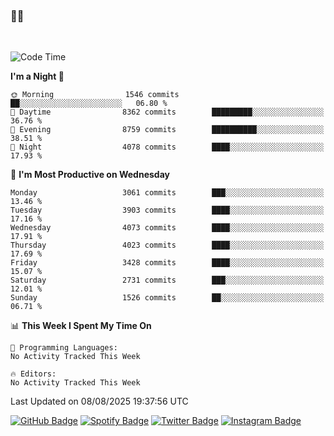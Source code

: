 ### 🤙🍺

<!-- <a href="https://github-readme-stats.vercel.app/api?username=hzak2xx&count_private=true&show_icons=true&theme=dracula">
  <img align="center" src="https://github-readme-stats.vercel.app/api?username=hzak2xx&count_private=true&show_icons=true&theme=dracula" />
</a>
</br> -->
</br>

<!--START_SECTION:waka-->
![Code Time](http://img.shields.io/badge/Code%20Time-4%2C209%20hrs%2040%20mins-blue)

**I'm a Night 🦉** 

```text
🌞 Morning                1546 commits        ██░░░░░░░░░░░░░░░░░░░░░░░   06.80 % 
🌆 Daytime                8362 commits        █████████░░░░░░░░░░░░░░░░   36.76 % 
🌃 Evening                8759 commits        ██████████░░░░░░░░░░░░░░░   38.51 % 
🌙 Night                  4078 commits        ████░░░░░░░░░░░░░░░░░░░░░   17.93 % 
```
📅 **I'm Most Productive on Wednesday** 

```text
Monday                   3061 commits        ███░░░░░░░░░░░░░░░░░░░░░░   13.46 % 
Tuesday                  3903 commits        ████░░░░░░░░░░░░░░░░░░░░░   17.16 % 
Wednesday                4073 commits        ████░░░░░░░░░░░░░░░░░░░░░   17.91 % 
Thursday                 4023 commits        ████░░░░░░░░░░░░░░░░░░░░░   17.69 % 
Friday                   3428 commits        ████░░░░░░░░░░░░░░░░░░░░░   15.07 % 
Saturday                 2731 commits        ███░░░░░░░░░░░░░░░░░░░░░░   12.01 % 
Sunday                   1526 commits        ██░░░░░░░░░░░░░░░░░░░░░░░   06.71 % 
```


📊 **This Week I Spent My Time On** 

```text
💬 Programming Languages: 
No Activity Tracked This Week

🔥 Editors: 
No Activity Tracked This Week
```


 Last Updated on 08/08/2025 19:37:56 UTC
<!--END_SECTION:waka-->

[![GitHub Badge](https://img.shields.io/badge/GitHub-100000?style=for-the-badge&logo=github&logoColor=white)](https://github.com/hzak2xx)
[![Spotify Badge](https://img.shields.io/badge/Spotify-1ED760?&style=for-the-badge&logo=spotify&logoColor=white)](https://open.spotify.com/user/uf90s6sbbh75a1mt44clkhkvf)
[![Twitter Badge](https://img.shields.io/badge/Twitter-1DA1F2?style=for-the-badge&logo=twitter&logoColor=white)](https://twitter.com/hzak2xx)
[![Instagram Badge](https://img.shields.io/badge/Instagram-E4405F?style=for-the-badge&logo=instagram&logoColor=white)](https://www.instagram.com/hzak2xx/)
